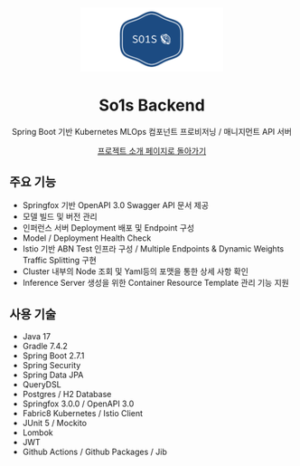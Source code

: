 <div align="center">

<img src="https://raw.githubusercontent.com/so1s/.github/main/static/logo.png" alt="So1s Logo" width="50%" />

# So1s Backend

Spring Boot 기반 Kubernetes MLOps 컴포넌트 프로비저닝 / 매니지먼트 API 서버

[프로젝트 소개 페이지로 돌아가기](https://github.com/so1s)

</div>

## 주요 기능

- Springfox 기반 OpenAPI 3.0 Swagger API 문서 제공
- 모델 빌드 및 버전 관리
- 인퍼런스 서버 Deployment 배포 및 Endpoint 구성
- Model / Deployment Health Check
- Istio 기반 ABN Test 인프라 구성 / Multiple Endpoints & Dynamic Weights Traffic Splitting 구현
- Cluster 내부의 Node 조회 및 Yaml등의 포맷을 통한 상세 사항 확인
- Inference Server 생성을 위한 Container Resource Template 관리 기능 지원

## 사용 기술

- Java 17
- Gradle 7.4.2
- Spring Boot 2.7.1
- Spring Security
- Spring Data JPA
- QueryDSL
- Postgres / H2 Database
- Springfox 3.0.0 / OpenAPI 3.0
- Fabric8 Kubernetes / Istio Client
- JUnit 5 / Mockito
- Lombok
- JWT
- Github Actions / Github Packages / Jib
